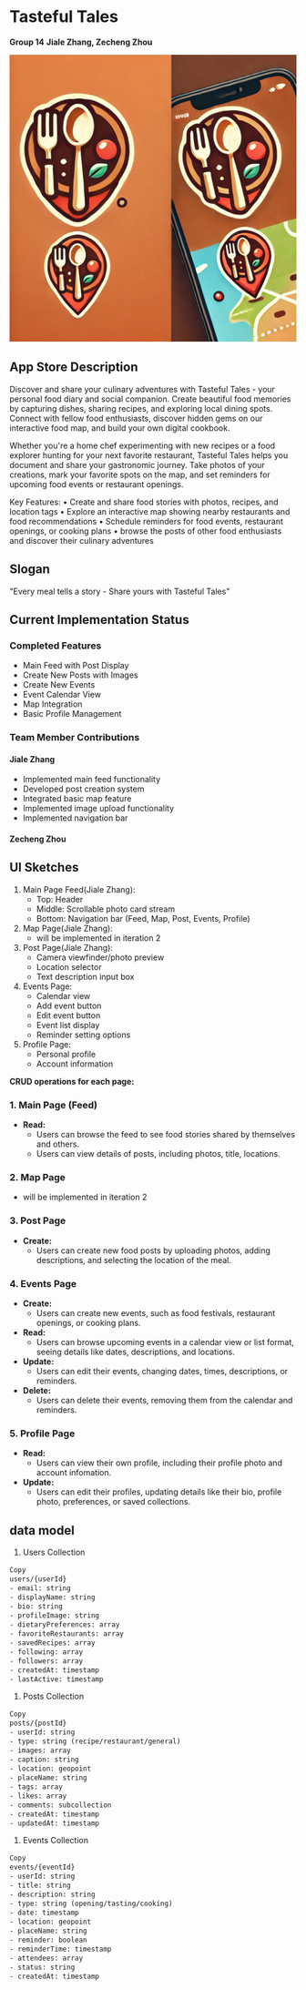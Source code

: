 # Tasteful Tales
**Group 14**
**Jiale Zhang, Zecheng Zhou**

![Tasteful Tales](assets/icon.png)
## App Store Description

Discover and share your culinary adventures with Tasteful Tales - your personal food diary and social companion. Create beautiful food memories by capturing dishes, sharing recipes, and exploring local dining spots. Connect with fellow food enthusiasts, discover hidden gems on our interactive food map, and build your own digital cookbook.

Whether you're a home chef experimenting with new recipes or a food explorer hunting for your next favorite restaurant, Tasteful Tales helps you document and share your gastronomic journey. Take photos of your creations, mark your favorite spots on the map, and set reminders for upcoming food events or restaurant openings.

Key Features:
• Create and share food stories with photos, recipes, and location tags
• Explore an interactive map showing nearby restaurants and food recommendations
• Schedule reminders for food events, restaurant openings, or cooking plans
• browse the posts of other food enthusiasts and discover their culinary adventures

## Slogan

"Every meal tells a story - Share yours with Tasteful Tales"

## Current Implementation Status

### Completed Features

- Main Feed with Post Display
- Create New Posts with Images
- Create New Events
- Event Calendar View
- Map Integration
- Basic Profile Management

### Team Member Contributions

#### Jiale Zhang

- Implemented main feed functionality
- Developed post creation system
- Integrated basic map feature
- Implemented image upload functionality
- Implemented navigation bar

#### Zecheng Zhou

## UI Sketches

1. Main Page Feed(Jiale Zhang):
    - Top: Header
    - Middle: Scrollable photo card stream
    - Bottom: Navigation bar (Feed, Map, Post, Events, Profile)
2. Map Page(Jiale Zhang):
    - will be implemented in iteration 2
3. Post Page(Jiale Zhang):
    - Camera viewfinder/photo preview
    - Location selector
    - Text description input box
4. Events Page:
    - Calendar view
    - Add event button
    - Edit event button
    - Event list display
    - Reminder setting options
5. Profile Page:
    - Personal profile
    - Account information
    
    
**CRUD operations for each page:**

### **1. Main Page (Feed)**

- **Read:**
    - Users can browse the feed to see food stories shared by themselves and others.
    - Users can view details of posts, including photos, title, locations.

### **2. Map Page**

- will be implemented in iteration 2

### **3. Post Page**

- **Create:**
    - Users can create new food posts by uploading photos, adding descriptions, and selecting the location of the meal.
### **4. Events Page**

- **Create:**
    - Users can create new events, such as food festivals, restaurant openings, or cooking plans.
- **Read:**
    - Users can browse upcoming events in a calendar view or list format, seeing details like dates, descriptions, and locations.
- **Update:**
    - Users can edit their events, changing dates, times, descriptions, or reminders.
- **Delete:**
    - Users can delete their events, removing them from the calendar and reminders.

### **5. Profile Page**
- **Read:**
    - Users can view their own profile, including their profile photo and account infomation.
- **Update:**
    - Users can edit their profiles, updating details like their bio, profile photo, preferences, or saved collections.
    

## data model

1. Users Collection

```
Copy
users/{userId}
- email: string
- displayName: string
- bio: string
- profileImage: string
- dietaryPreferences: array
- favoriteRestaurants: array
- savedRecipes: array
- following: array
- followers: array
- createdAt: timestamp
- lastActive: timestamp

```

1. Posts Collection

```
Copy
posts/{postId}
- userId: string
- type: string (recipe/restaurant/general)
- images: array
- caption: string
- location: geopoint
- placeName: string
- tags: array
- likes: array
- comments: subcollection
- createdAt: timestamp
- updatedAt: timestamp

```

1. Events Collection

```
Copy
events/{eventId}
- userId: string
- title: string
- description: string
- type: string (opening/tasting/cooking)
- date: timestamp
- location: geopoint
- placeName: string
- reminder: boolean
- reminderTime: timestamp
- attendees: array
- status: string
- createdAt: timestamp

```
